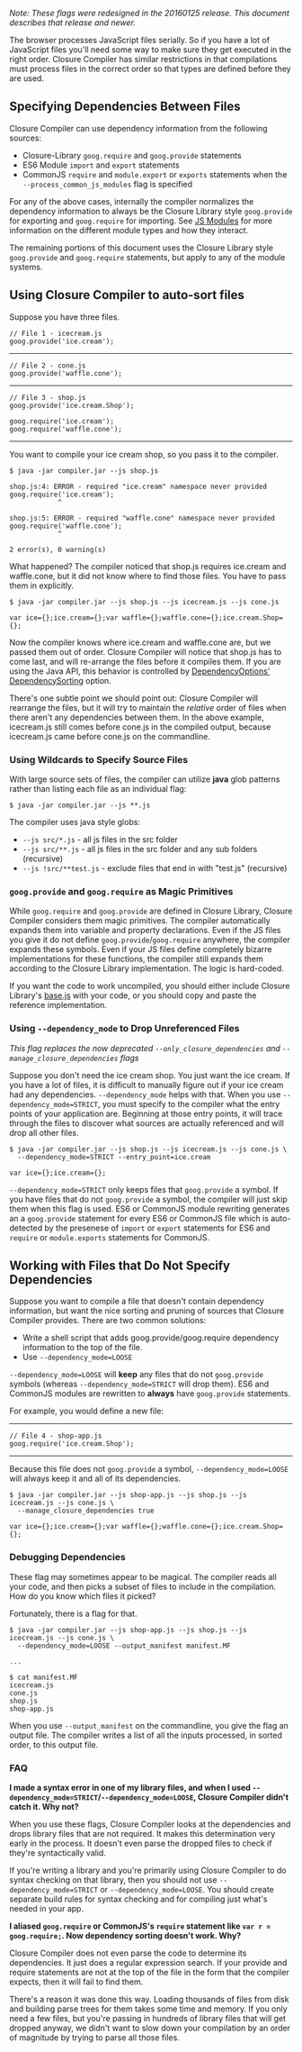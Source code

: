 *Note: These flags were redesigned in the 20160125 release. This document describes that release and newer.*

The browser processes JavaScript files serially. So if you have a lot of JavaScript files you'll need some way to make sure they get executed in the right order. Closure Compiler has similar restrictions in that compilations must process files in the correct order so that types are defined before they are used.

## Specifying Dependencies Between Files
Closure Compiler can use dependency information from the following sources:

 * Closure-Library `goog.require` and `goog.provide` statements
 * ES6 Module `import` and `export` statements
 * CommonJS `require` and `module.export` or `exports` statements when the `--process_common_js_modules` flag is specified

For any of the above cases, internally the compiler normalizes the dependency information to always be the Closure Library style `goog.provide` for exporting and `goog.require` for importing. See [JS Modules](https://github.com/google/closure-compiler/wiki/JS-Modules) for more information on the different module types and how they interact.

The remaining portions of this document uses the Closure Library style `goog.provide` and `goog.require` statements, but apply to any of the module systems.

## Using Closure Compiler to auto-sort files

Suppose you have three files.

    // File 1 - icecream.js
    goog.provide('ice.cream');    
----
    // File 2 - cone.js
    goog.provide('waffle.cone');
----
    // File 3 - shop.js
    goog.provide('ice.cream.Shop');
    
    goog.require('ice.cream');
    goog.require('waffle.cone');
----

You want to compile your ice cream shop, so you pass it to the compiler.

    $ java -jar compiler.jar --js shop.js
    
    shop.js:4: ERROR - required "ice.cream" namespace never provided
    goog.require('ice.cream');
                ^
    
    shop.js:5: ERROR - required "waffle.cone" namespace never provided
    goog.require('waffle.cone');
                ^
    
    2 error(s), 0 warning(s)

What happened? The compiler noticed that shop.js requires ice.cream and waffle.cone, but it did not know where to find those files. You have to pass them in explicitly.

    $ java -jar compiler.jar --js shop.js --js icecream.js --js cone.js
    
    var ice={};ice.cream={};var waffle={};waffle.cone={};ice.cream.Shop={};

Now the compiler knows where ice.cream and waffle.cone are, but we passed them out of order. Closure Compiler will notice that shop.js has to come last, and will re-arrange the files before it compiles them. If you are using the Java API, this behavior is controlled by [DependencyOptions' DependencySorting](http://closure-compiler.googlecode.com/git/javadoc/com/google/javascript/jscomp/DependencyOptions.html) option.

There's one subtle point we should point out: Closure Compiler will rearrange the files, but it will try to maintain the *relative* order of files when there aren't any dependencies between them. In the above example, icecream.js still comes before cone.js in the compiled output, because icecream.js came before cone.js on the commandline.

### Using Wildcards to Specify Source Files

With large source sets of files, the compiler can utilize **java** glob patterns rather than listing each file as an individual flag:

    $ java -jar compiler.jar --js **.js

The compiler uses java style globs:

 * `--js src/*.js` - all js files in the src folder
 * `--js src/**.js` - all js files in the src folder and any sub folders (recursive)
 * `--js !src/**test.js` - exclude files that end in with "test.js" (recursive)

### `goog.provide` and `goog.require` as Magic Primitives

While `goog.require` and `goog.provide` are defined in Closure Library, Closure Compiler considers them magic primitives. The compiler automatically expands them into variable and property declarations. Even if the JS files you give it do not define `goog.provide`/`goog.require` anywhere, the compiler expands these symbols. Even if your JS files define completely bizarre implementations for these functions, the compiler still expands them according to the Closure Library implementation. The logic is hard-coded. 

If you want the code to work uncompiled, you should either include Closure Library's [base.js](https://github.com/google/closure-library/blob/master/closure/goog/base.js) with your code, or you should copy and paste the reference implementation.

### Using `--dependency_mode` to Drop Unreferenced Files

*This flag replaces the now deprecated `--only_closure_dependencies`  and `--manage_closure_dependencies` flags*

Suppose you don't need the ice cream shop. You just want the ice cream. If you have a lot of files, it is difficult to manually figure out if your ice cream had any dependencies. `--dependency_mode` helps with that. When you use `--dependency_mode=STRICT`, you must specify to the compiler what the entry points of your application are. Beginning at those entry points, it will trace through the files to discover what sources are actually referenced and will drop all other files.

    $ java -jar compiler.jar --js shop.js --js icecream.js --js cone.js \
      --dependency_mode=STRICT --entry_point=ice.cream
    
    var ice={};ice.cream={};

`--dependency_mode=STRICT` only keeps files that `goog.provide` a symbol. If you have files that do not `goog.provide` a symbol, the compiler will just skip them when this flag is used. ES6 or CommonJS module rewriting generates an a `goog.provide` statement for every ES6 or CommonJS file which is auto-detected by the presenese of `import` or `export` statements for ES6 and `require` or `module.exports` statements for CommonJS.

## Working with Files that Do Not Specify Dependencies

Suppose you want to compile a file that doesn't contain dependency information, but want the nice sorting and pruning of sources that Closure Compiler provides. There are two common solutions:

- Write a shell script that adds goog.provide/goog.require dependency information to the top of the file.
- Use `--dependency_mode=LOOSE`

`--dependency_mode=LOOSE` will **keep** any files that do not `goog.provide` symbols (whereas `--dependency_mode=STRICT` will drop them). ES6 and CommonJS modules are rewritten to **always** have `goog.provide` statements.

For example, you would define a new file:

----
    // File 4 - shop-app.js
    goog.require('ice.cream.Shop');
----

Because this file does not `goog.provide` a symbol, `--dependency_mode=LOOSE` will always keep it and all of its dependencies.

    $ java -jar compiler.jar --js shop-app.js --js shop.js --js icecream.js --js cone.js \
      --manage_closure_dependencies true
    
    var ice={};ice.cream={};var waffle={};waffle.cone={};ice.cream.Shop={};

### Debugging Dependencies

These flag may sometimes appear to be magical. The compiler reads all your code, and then picks a subset of files to include in the compilation. How do you know which files it picked?

Fortunately, there is a flag for that.

    $ java -jar compiler.jar --js shop-app.js --js shop.js --js icecream.js --js cone.js \
      --dependency_mode=LOOSE --output_manifest manifest.MF
    
    ...
    
    $ cat manifest.MF
    icecream.js
    cone.js
    shop.js
    shop-app.js

When you use `--output_manifest` on the commandline, you give the flag an output file. The compiler writes a list of all the inputs processed, in sorted order, to this output file.

### FAQ

**I made a syntax error in one of my library files, and when I used `--dependency_mode=STRICT`/`--dependency_mode=LOOSE`, Closure Compiler didn't catch it. Why not?**

When you use these flags, Closure Compiler looks at the dependencies and drops library files that are not required. It makes this determination very early in the process. It doesn't even parse the dropped files to check if they're syntactically valid.

If you're writing a library and you're primarily using Closure Compiler to do syntax checking on that library, then you should not use `--dependency_mode=STRICT` or `--dependency_mode=LOOSE`. You should create separate build rules for syntax checking and for compiling just what's needed in your app.

**I aliased `goog.require` or CommonJS's `require` statement like `var r = goog.require;`. Now dependency sorting doesn't work. Why?**

Closure Compiler does not even parse the code to determine its dependencies. It just does a regular expression search. If your provide and require statements are not at the top of the file in the form that the compiler expects, then it will fail to find them.

There's a reason it was done this way. Loading thousands of files from disk and building parse trees for them takes some time and memory. If you only need a few files, but you're passing in hundreds of library files that will get dropped anyway, we didn't want to slow down your compilation by an order of magnitude by trying to parse all those files.
